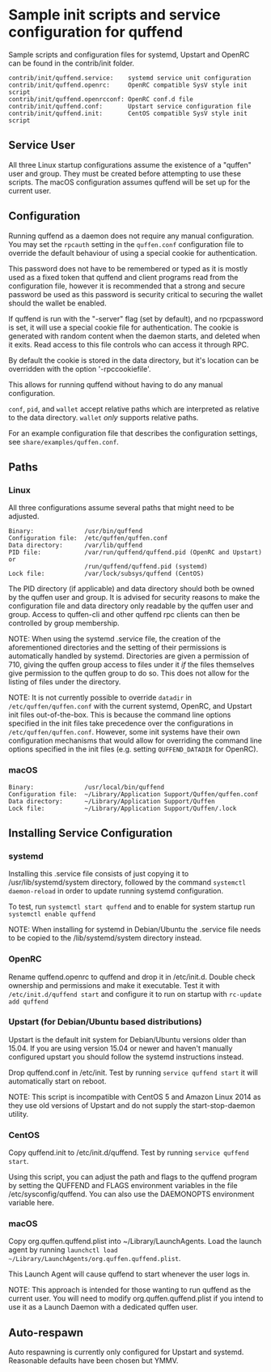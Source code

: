 Sample init scripts and service configuration for quffend
==========================================================

Sample scripts and configuration files for systemd, Upstart and OpenRC
can be found in the contrib/init folder.

    contrib/init/quffend.service:    systemd service unit configuration
    contrib/init/quffend.openrc:     OpenRC compatible SysV style init script
    contrib/init/quffend.openrcconf: OpenRC conf.d file
    contrib/init/quffend.conf:       Upstart service configuration file
    contrib/init/quffend.init:       CentOS compatible SysV style init script

Service User
---------------------------------

All three Linux startup configurations assume the existence of a "quffen" user
and group.  They must be created before attempting to use these scripts.
The macOS configuration assumes quffend will be set up for the current user.

Configuration
---------------------------------

Running quffend as a daemon does not require any manual configuration. You may
set the `rpcauth` setting in the `quffen.conf` configuration file to override
the default behaviour of using a special cookie for authentication.

This password does not have to be remembered or typed as it is mostly used
as a fixed token that quffend and client programs read from the configuration
file, however it is recommended that a strong and secure password be used
as this password is security critical to securing the wallet should the
wallet be enabled.

If quffend is run with the "-server" flag (set by default), and no rpcpassword is set,
it will use a special cookie file for authentication. The cookie is generated with random
content when the daemon starts, and deleted when it exits. Read access to this file
controls who can access it through RPC.

By default the cookie is stored in the data directory, but it's location can be overridden
with the option '-rpccookiefile'.

This allows for running quffend without having to do any manual configuration.

`conf`, `pid`, and `wallet` accept relative paths which are interpreted as
relative to the data directory. `wallet` *only* supports relative paths.

For an example configuration file that describes the configuration settings,
see `share/examples/quffen.conf`.

Paths
---------------------------------

### Linux

All three configurations assume several paths that might need to be adjusted.

    Binary:              /usr/bin/quffend
    Configuration file:  /etc/quffen/quffen.conf
    Data directory:      /var/lib/quffend
    PID file:            /var/run/quffend/quffend.pid (OpenRC and Upstart) or
                         /run/quffend/quffend.pid (systemd)
    Lock file:           /var/lock/subsys/quffend (CentOS)

The PID directory (if applicable) and data directory should both be owned by the
quffen user and group. It is advised for security reasons to make the
configuration file and data directory only readable by the quffen user and
group. Access to quffen-cli and other quffend rpc clients can then be
controlled by group membership.

NOTE: When using the systemd .service file, the creation of the aforementioned
directories and the setting of their permissions is automatically handled by
systemd. Directories are given a permission of 710, giving the quffen group
access to files under it _if_ the files themselves give permission to the
quffen group to do so. This does not allow
for the listing of files under the directory.

NOTE: It is not currently possible to override `datadir` in
`/etc/quffen/quffen.conf` with the current systemd, OpenRC, and Upstart init
files out-of-the-box. This is because the command line options specified in the
init files take precedence over the configurations in
`/etc/quffen/quffen.conf`. However, some init systems have their own
configuration mechanisms that would allow for overriding the command line
options specified in the init files (e.g. setting `QUFFEND_DATADIR` for
OpenRC).

### macOS

    Binary:              /usr/local/bin/quffend
    Configuration file:  ~/Library/Application Support/Quffen/quffen.conf
    Data directory:      ~/Library/Application Support/Quffen
    Lock file:           ~/Library/Application Support/Quffen/.lock

Installing Service Configuration
-----------------------------------

### systemd

Installing this .service file consists of just copying it to
/usr/lib/systemd/system directory, followed by the command
`systemctl daemon-reload` in order to update running systemd configuration.

To test, run `systemctl start quffend` and to enable for system startup run
`systemctl enable quffend`

NOTE: When installing for systemd in Debian/Ubuntu the .service file needs to be copied to the /lib/systemd/system directory instead.

### OpenRC

Rename quffend.openrc to quffend and drop it in /etc/init.d.  Double
check ownership and permissions and make it executable.  Test it with
`/etc/init.d/quffend start` and configure it to run on startup with
`rc-update add quffend`

### Upstart (for Debian/Ubuntu based distributions)

Upstart is the default init system for Debian/Ubuntu versions older than 15.04. If you are using version 15.04 or newer and haven't manually configured upstart you should follow the systemd instructions instead.

Drop quffend.conf in /etc/init.  Test by running `service quffend start`
it will automatically start on reboot.

NOTE: This script is incompatible with CentOS 5 and Amazon Linux 2014 as they
use old versions of Upstart and do not supply the start-stop-daemon utility.

### CentOS

Copy quffend.init to /etc/init.d/quffend. Test by running `service quffend start`.

Using this script, you can adjust the path and flags to the quffend program by
setting the QUFFEND and FLAGS environment variables in the file
/etc/sysconfig/quffend. You can also use the DAEMONOPTS environment variable here.

### macOS

Copy org.quffen.quffend.plist into ~/Library/LaunchAgents. Load the launch agent by
running `launchctl load ~/Library/LaunchAgents/org.quffen.quffend.plist`.

This Launch Agent will cause quffend to start whenever the user logs in.

NOTE: This approach is intended for those wanting to run quffend as the current user.
You will need to modify org.quffen.quffend.plist if you intend to use it as a
Launch Daemon with a dedicated quffen user.

Auto-respawn
-----------------------------------

Auto respawning is currently only configured for Upstart and systemd.
Reasonable defaults have been chosen but YMMV.
